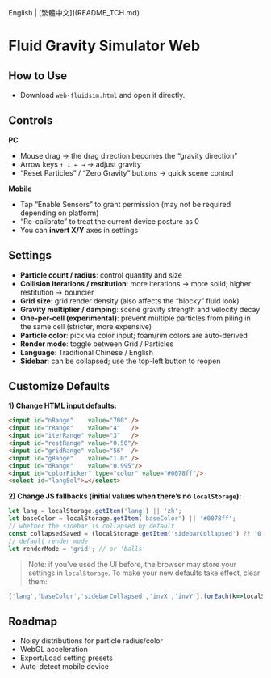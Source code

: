 English | [繁體中文]](README_TCH.md)

# Fluid Gravity Simulator Web

## How to Use

- Download `web-fluidsim.html` and open it directly.

## Controls

**PC**

- Mouse drag → the drag direction becomes the “gravity direction”
- Arrow keys `↑ ↓ ← →` → adjust gravity
- “Reset Particles” / “Zero Gravity” buttons → quick scene control

**Mobile**

- Tap “Enable Sensors” to grant permission (may not be required depending on platform)
- “Re-calibrate” to treat the current device posture as 0
- You can **invert X/Y** axes in settings

## Settings

- **Particle count / radius**: control quantity and size
- **Collision iterations / restitution**: more iterations → more solid; higher restitution → bouncier
- **Grid size**: grid render density (also affects the “blocky” fluid look)
- **Gravity multiplier / damping**: scene gravity strength and velocity decay
- **One-per-cell (experimental)**: prevent multiple particles from piling in the same cell (stricter, more expensive)
- **Particle color**: pick via color input; foam/rim colors are auto-derived
- **Render mode**: toggle between Grid / Particles
- **Language**: Traditional Chinese / English
- **Sidebar**: can be collapsed; use the top-left button to reopen

## Customize Defaults

**1) Change HTML input defaults:**

```html
<input id="nRange"    value="700" />
<input id="rRange"    value="4"   />
<input id="iterRange" value="3"   />
<input id="restRange" value="0.50"/>
<input id="gridRange" value="56"  />
<input id="gRange"    value="1.0" />
<input id="dRange"    value="0.995"/>
<input id="colorPicker" type="color" value="#0078ff"/>
<select id="langSel">…</select>
```

**2) Change JS fallbacks (initial values when there’s no `localStorage`):**

```js
let lang = localStorage.getItem('lang') || 'zh';
let baseColor = localStorage.getItem('baseColor') || '#0078ff';
// whether the sidebar is collapsed by default
const collapsedSaved = (localStorage.getItem('sidebarCollapsed') ?? '0') === '1';
// default render mode
let renderMode = 'grid'; // or 'balls'
```

> Note: if you’ve used the UI before, the browser may store your settings in `localStorage`. To make your new defaults take effect, clear them:

```js
['lang','baseColor','sidebarCollapsed','invX','invY'].forEach(k=>localStorage.removeItem(k));
```

## Roadmap

- Noisy distributions for particle radius/color
- WebGL acceleration
- Export/Load setting presets
- Auto-detect mobile device